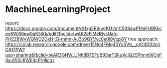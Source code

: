 # MachineLearningProject
report: https://docs.google.com/document/d/1xg5R6nyrKU2mC938swPMeFUBKkcov8Wl66ew0aK5jXk/edit?fbclid=IwAR2eFlMeIBysUah-PHEZ8WvWQWO2GxH-Zi-mmn-AJ3b9QYVyc0e0i9VcpGY
tree approach: https://colab.research.google.com/drive/15Nd4FMg40YoSVb__otO4D03nriC617PW?usp=sharing&fbclid=IwAR3GHW_UNh8BTSFgB93srTShuXclQ2SPhnmVjCnFdauWSc8WE4cFNIIjcqs
